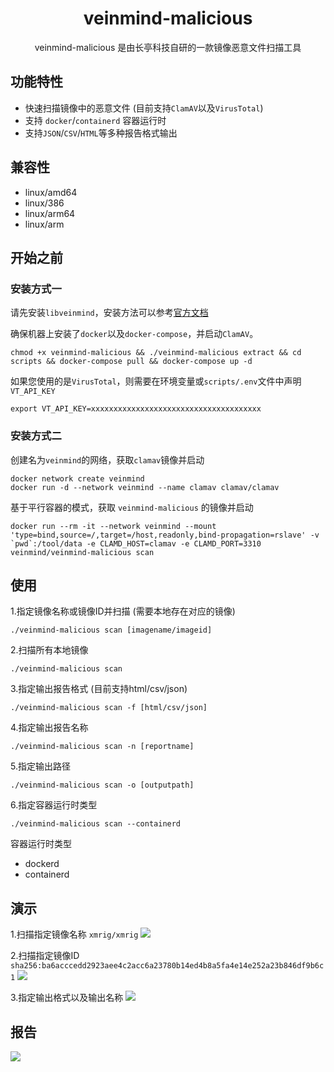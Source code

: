 <h1 align="center"> veinmind-malicious </h1>

<p align="center">
veinmind-malicious 是由长亭科技自研的一款镜像恶意文件扫描工具 
</p>

## 功能特性

- 快速扫描镜像中的恶意文件 (目前支持`ClamAV`以及`VirusTotal`)
- 支持 `docker`/`containerd` 容器运行时
- 支持`JSON`/`CSV`/`HTML`等多种报告格式输出

## 兼容性

- linux/amd64
- linux/386
- linux/arm64
- linux/arm

## 开始之前

### 安装方式一

请先安装`libveinmind`，安装方法可以参考[官方文档](https://github.com/chaitin/libveinmind)

确保机器上安装了`docker`以及`docker-compose`，并启动`ClamAV`。

```
chmod +x veinmind-malicious && ./veinmind-malicious extract && cd scripts && docker-compose pull && docker-compose up -d
```

如果您使用的是`VirusTotal`，则需要在环境变量或`scripts/.env`文件中声明`VT_API_KEY`
```
export VT_API_KEY=xxxxxxxxxxxxxxxxxxxxxxxxxxxxxxxxxxxxxx
```

### 安装方式二

创建名为`veinmind`的网络，获取`clamav`镜像并启动
```
docker network create veinmind
docker run -d --network veinmind --name clamav clamav/clamav
```

基于平行容器的模式，获取 `veinmind-malicious` 的镜像并启动
```
docker run --rm -it --network veinmind --mount 'type=bind,source=/,target=/host,readonly,bind-propagation=rslave' -v `pwd`:/tool/data -e CLAMD_HOST=clamav -e CLAMD_PORT=3310 veinmind/veinmind-malicious scan
```

## 使用

1.指定镜像名称或镜像ID并扫描 (需要本地存在对应的镜像)

```
./veinmind-malicious scan [imagename/imageid]
```

2.扫描所有本地镜像

```
./veinmind-malicious scan
```

3.指定输出报告格式 (目前支持html/csv/json)

```
./veinmind-malicious scan -f [html/csv/json]
```

4.指定输出报告名称

```
./veinmind-malicious scan -n [reportname]
```

5.指定输出路径

```
./veinmind-malicious scan -o [outputpath]
```

6.指定容器运行时类型
```
./veinmind-malicious scan --containerd
```

容器运行时类型
- dockerd
- containerd

## 演示
1.扫描指定镜像名称 `xmrig/xmrig`
![](https://dinfinite.oss-cn-beijing.aliyuncs.com/image/20220119111800.png)

2.扫描指定镜像ID `sha256:ba6acccedd2923aee4c2acc6a23780b14ed4b8a5fa4e14e252a23b846df9b6c1`
![](https://dinfinite.oss-cn-beijing.aliyuncs.com/image/20220119112217.png)

3.指定输出格式以及输出名称
![](https://dinfinite.oss-cn-beijing.aliyuncs.com/image/20220119112058.png)

## 报告
![](https://dinfinite.oss-cn-beijing.aliyuncs.com/image/20220119142131.png)